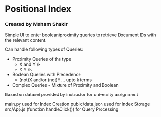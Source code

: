 # Positional Index

### Created by Maham Shakir

Simple UI to enter boolean/proximity queries to retrieve Document IDs with the relevant content. 

Can handle following types of Queries:
- Proximity Queries of the type
  - X and Y /k
  - X Y /k
- Boolean Queries with Precedence
  - (not)X and/or (not)Y ... upto k terms
- Complex Queries - Mixture of Proximity and Boolean

Based on dataset provided by instructor for university assignment

main.py used for Index Creation
public/data.json used for Index Storage
src/App.js (function handleClick()) for Query Processing